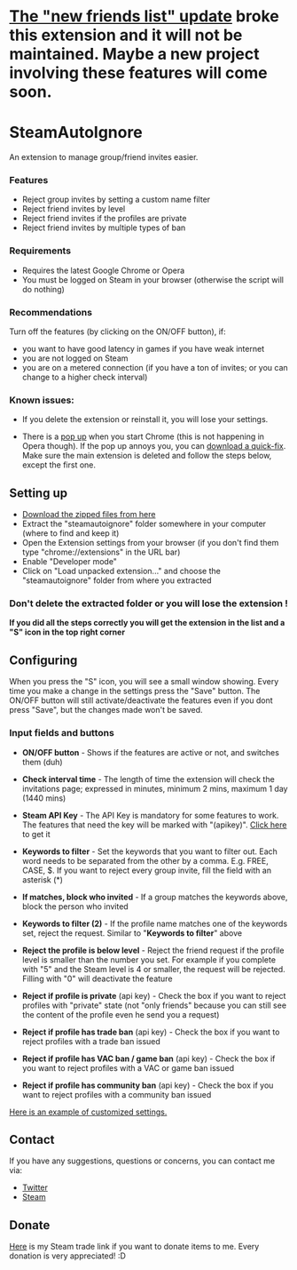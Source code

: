 # [The "new friends list" update](https://steamcommunity.com/updates/chatupdate) broke this extension and it will not be maintained. Maybe a new project involving these features will come soon.

# SteamAutoIgnore

An extension to manage group/friend invites easier.

### Features

* Reject group invites by setting a custom name filter
* Reject friend invites by level
* Reject friend invites if the profiles are private
* Reject friend invites by multiple types of ban

### Requirements

* Requires the latest Google Chrome or Opera
* You must be logged on Steam in your browser (otherwise the script will do nothing)

### Recommendations

Turn off the features (by clicking on the ON/OFF button), if:
* you want to have good latency in games if you have weak internet
* you are not logged on Steam
* you are on a metered connection (if you have a ton of invites; or you can change to a higher check interval)

### Known issues:

* If you delete the extension or reinstall it, you will lose your settings.

* There is a [pop up](https://i.stack.imgur.com/861MU.png) when you start Chrome (this is not happening in Opera though). If the pop up annoys you, you can [download a quick-fix](https://github.com/thirdless/SteamAutoIgnore/archive/chr-fix.zip). Make sure the main extension is deleted and follow the steps below, except the first one.

## Setting up

* [Download the zipped files from here](https://github.com/thirdless/SteamAutoIgnore/archive/master.zip)
* Extract the "steamautoignore" folder somewhere in your computer (where to find and keep it)
* Open the Extension settings from your browser (if you don't find them type "chrome://extensions" in the URL bar)
* Enable "Developer mode"
* Click on "Load unpacked extension..." and choose the "steamautoignore" folder from where you extracted

### Don't delete the extracted folder or you will lose the extension !

**If you did all the steps correctly you will get the extension in the list and a "S" icon in the top right corner**

## Configuring

When you press the "S" icon, you will see a small window showing. Every time you make a change in the settings press the "Save" button. The ON/OFF button will still activate/deactivate the features even if you dont press "Save", but the changes made won't be saved.

### Input fields and buttons 

* **ON/OFF button** - Shows if the features are active or not, and switches them (duh)

* **Check interval time** - The length of time the extension will check the invitations page; expressed in minutes, minimum 2 mins, maximum 1 day (1440 mins)

* **Steam API Key** - The API Key is mandatory for some features to work. The features that need the key will be marked with "(apikey)". [Click here](http://steamcommunity.com/dev/apikey) to get it

* **Keywords to filter** - Set the keywords that you want to filter out. Each word needs to be separated from the other by a comma. E.g. FREE, CASE, $. If you want to reject every group invite, fill the field with an asterisk (*)

* **If matches, block who invited** - If a group matches the keywords above, block the person who invited

* **Keywords to filter (2)** - If the profile name matches one of the keywords set, reject the request. Similar to "**Keywords to filter**" above

* **Reject the profile is below level** - Reject the friend request if the profile level is smaller than the number you set. For example if you complete with "5" and the Steam level is 4 or smaller, the request will be rejected. Filling with "0" will deactivate the feature

* **Reject if profile is private** (api key) - Check the box if you want to reject profiles with "private" state (not "only friends" because you can still see the content of the profile even he send you a request)

* **Reject if profile has trade ban** (api key) - Check the box if you want to reject profiles with a trade ban issued

* **Reject if profile has VAC ban / game ban** (api key) - Check the box if you want to reject profiles with a VAC or game ban issued

* **Reject if profile has community ban** (api key) - Check the box if you want to reject profiles with a community ban issued

[Here is an example of customized settings.](http://i.imgur.com/KGCqBFl.png)

## Contact

If you have any suggestions, questions or concerns, you can contact me via:

* [Twitter](http://twitter.com/game4ro)
* [Steam](http://steamcommunity.com/id/game4ro)

## Donate

[Here](&#x68;&#x74;&#x74;&#x70;&#x73;&#x3A;&#x2F;&#x2F;&#x73;&#x74;&#x65;&#x61;&#x6D;&#x63;&#x6F;&#x6D;&#x6D;&#x75;&#x6E;&#x69;&#x74;&#x79;&#x2E;&#x63;&#x6F;&#x6D;&#x2F;&#x74;&#x72;&#x61;&#x64;&#x65;&#x6F;&#x66;&#x66;&#x65;&#x72;&#x2F;&#x6E;&#x65;&#x77;&#x2F;&#x3F;&#x70;&#x61;&#x72;&#x74;&#x6E;&#x65;&#x72;&#x3D;&#x32;&#x34;&#x35;&#x32;&#x31;&#x36;&#x34;&#x32;&#x30;&#x26;&#x74;&#x6F;&#x6B;&#x65;&#x6E;&#x3D;&#x6E;&#x45;&#x2D;&#x6E;&#x33;&#x6E;&#x6D;&#x6C;) is my Steam trade link if you want to donate items to me. Every donation is very appreciated! :D
